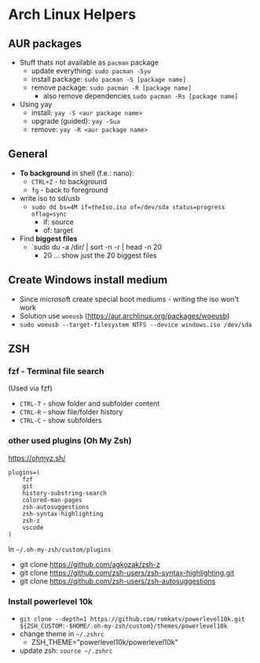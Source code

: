 # Arch Linux Helpers

## AUR packages

* Stuff thats not available as `pacman` package 
  * update everything: `sudo pacman -Syu`
  * install package: `sudo pacman -S [package name]`
  * remove package: `sudo pacman -R [package name]`
    * also remove dependencies `sudo pacman -Rs [package name]`
* Using yay
  * install: `yay -S <aur package name>`
  * upgrade (guided): `yay -Sua`
  * remove: `yay -R <aur package name>`

## General

* **To background** in shell (f.e.: nano):
  * `CTRL+Z` - to background
  * `fg` - back to foreground
* write iso to sd/usb
  * `sudo dd bs=4M if=theIso.iso of=/dev/sda status=progress oflag=sync`
    * if: source
    * of: target
* Find **biggest files**
  * `sudo du -a /dir/ | sort -n -r | head -n 20
    * 20 ... show just the 20 biggest files

## Create Windows install medium

* Since microsoft create special boot mediums - writing the iso won't work
* Solution use `woeusb` (https://aur.archlinux.org/packages/woeusb)
* `sudo woeusb --target-filesystem NTFS --device windows.iso /dev/sda`

## ZSH

### fzf - Terminal file search
(Used via fzf)

* `CTRL-T` - show folder and subfolder content
* `CTRL-R` - show file/folder history
* `CTRL-C` - show subfolders

### other used plugins (Oh My Zsh)
https://ohmyz.sh/
```
plugins=(
    fzf
    git
    history-substring-search
    colored-man-pages
    zsh-autosuggestions
    zsh-syntax-highlighting
    zsh-z
    vscode
)
```
In `~/.oh-my-zsh/custom/plugins`
* git clone https://github.com/agkozak/zsh-z
* git clone https://github.com/zsh-users/zsh-syntax-highlighting.git
* git clone https://github.com/zsh-users/zsh-autosuggestions

### Install powerlevel 10k

* `git clone --depth=1 https://github.com/romkatv/powerlevel10k.git ${ZSH_CUSTOM:-$HOME/.oh-my-zsh/custom}/themes/powerlevel10k`
* change theme in `~/.zshrc`
  * ZSH_THEME="powerlevel10k/powerlevel10k"
* update zsh: `source ~/.zshrc`
